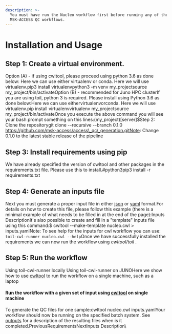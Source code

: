 ```yaml
---
description: >-
  You must have run the Nucleo workflow first before running any of the
  MSK-ACCESS QC workflows.
---
```


# Installation and Usage

## Step 1: Create a virtual environment. <a href="#step-1-create-a-virtual-environment." id="step-1-create-a-virtual-environment."></a>

Option (A) - if using cwltool, please proceed using python 3.6 as done below: Here we can use either virtualenv or conda. Here we will use virtualenv.pip3 install virtualenvpython3 -m venv my\_projectsource my\_project/bin/activateOption (B) - recommended for Juno HPC clusterIf you are using toil, python 3 is required. Please install using Python 3.6 as done below:Here we can use eithervirtualenvorconda. Here we will use virtualenv.pip install virtualenvvirtualenv my\_projectsource my\_project/bin/activateOnce you execute the above command you will see your bash prompt something on this lines:(my\_project)\[server]$Step 2: Clone the repositorygit clone --recursive --branch 0.1.0 https://github.com/msk-access/access\_qc\_generation.gitNote: Change 0.1.0 to the latest stable release of the pipeline

## Step 3: Install requirements using pip <a href="#step-3-install-requirements-using-pip" id="step-3-install-requirements-using-pip"></a>

We have already specified the version of cwltool and other packages in the requirements.txt file. Please use this to install.#python3pip3 install -r requirements.txt

## Step 4: Generate an inputs file <a href="#step-4-generate-an-inputs-file" id="step-4-generate-an-inputs-file"></a>

Next you must generate a proper input file in either [json](https://www.json.org/) or [yaml](https://yaml.org/) format.For details on how to create this file, please follow this example (there is a minimal example of what needs to be filled in at the end of the page):​Inputs DescriptionIt's also possible to create and fill in a "template" inputs file using this command:$ cwltool --make-template nucleo.cwl > inputs.yamlNote: To see help for the inputs for cwl workflow you can use: `toil-cwl-runner nucleo.cwl --help`Once we have successfully installed the requirements we can now run the workflow using _cwltool/toil_ .

## Step 5: Run the workflow <a href="#step-5-run-the-workflow" id="step-5-run-the-workflow"></a>

Using toil-cwl-runner locally Using toil-cwl-runner on JUNOHere we show how to use [cwltool](https://github.com/common-workflow-language/cwltool) to run the workflow on a single machine, such as a laptop

#### Run the workflow with a given set of input using [cwltool](https://github.com/common-workflow-language/cwltool) on single machine <a href="#run-the-workflow-with-a-given-set-of-input-using-cwltool-on-single-machine" id="run-the-workflow-with-a-given-set-of-input-using-cwltool-on-single-machine"></a>

To generate the QC files for one sample:cwltool nucleo.cwl inputs.yamlYour workflow should now be running on the specified batch system. See [outputs](https://github.com/msk-access/access\_qc\_generation/tree/5087428d557571e8a6cfea17b46ad8c22fd96ca1/docs/outputs-description.md) for a description of the resulting files when is it completed.PreviousRequirementsNextInputs Description\
